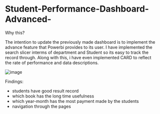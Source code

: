 # Student-Performance-Dashboard-Advanced-
Why this?

The intention to update the previously made dashboard is to implement the advance feature that Powerbi provides to its user. I have implemented the search slicer interms of department and Student so its easy to track the record through. Along with this, i have even implemented  CARD to reflect the rate of performance and data descriptions.

![image](https://github.com/user-attachments/assets/c6d44070-7e78-4cb4-8ed1-32fe32ccd92d)

Findings:
- students have good result record
- which book has the long time usefulness
- which year-month has the most payment made by the students
- navigation through the pages
